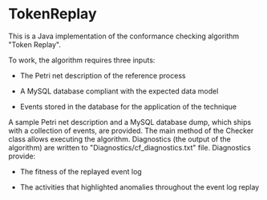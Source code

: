# TokenReplay
This is a Java implementation of the conformance checking algorithm "Token Replay".

To work, the algorithm requires three inputs:

- The Petri net description of the reference process

- A MySQL database compliant with the expected data model

- Events stored in the database for the application of the technique

A sample Petri net description and a MySQL database dump, which ships with a collection of events, are provided.
The main method of the Checker class allows executing the algorithm. 
Diagnostics (the output of the algorithm) are written to "Diagnostics/cf_diagnostics.txt" file. Diagnostics provide:

- The fitness of the replayed event log

- The activities that highlighted anomalies throughout the event log replay
